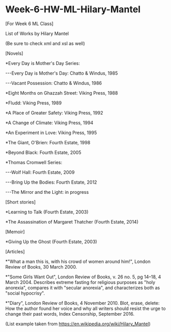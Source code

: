 # Week-6-HW-ML-Hilary-Mantel

[For Week 6 ML Class]

List of Works by Hilary Mantel

(Be sure to check xml and xsl as well)

[Novels]

*Every Day is Mother's Day Series:

---Every Day is Mother's Day: Chatto & Windus, 1985

---Vacant Possession: Chatto & Windus, 1986

*Eight Months on Ghazzah Street: Viking Press, 1988

*Fludd: Viking Press, 1989

*A Place of Greater Safety: Viking Press, 1992

*A Change of Climate: Viking Press, 1994

*An Experiment in Love: Viking Press, 1995

*The Giant, O'Brien: Fourth Estate, 1998

*Beyond Black: Fourth Estate, 2005

*Thomas Cromwell Series:

---Wolf Hall: Fourth Estate, 2009

---Bring Up the Bodies: Fourth Estate, 2012

---The Mirror and the Light: in progress

[Short stories]

*Learning to Talk (Fourth Estate, 2003)

*The Assassination of Margaret Thatcher (Fourth Estate, 2014)

[Memoir]

*Giving Up the Ghost (Fourth Estate, 2003)

[Articles]

*"What a man this is, with his crowd of women around him!", London Review of Books, 30 March 2000.

*"Some Girls Want Out", London Review of Books, v. 26 no. 5, pg 14–18, 4 March 2004. Describes extreme fasting for religious purposes as "holy anorexia", compares it with "secular anorexia", and characterizes both as "social hypocrisy".

*"Diary", London Review of Books, 4 November 2010.
Blot, erase, delete: How the author found her voice and why all writers should resist the urge to change their past words, Index Censorship, September 2016.

(List example taken from https://en.wikipedia.org/wiki/Hilary_Mantel)
